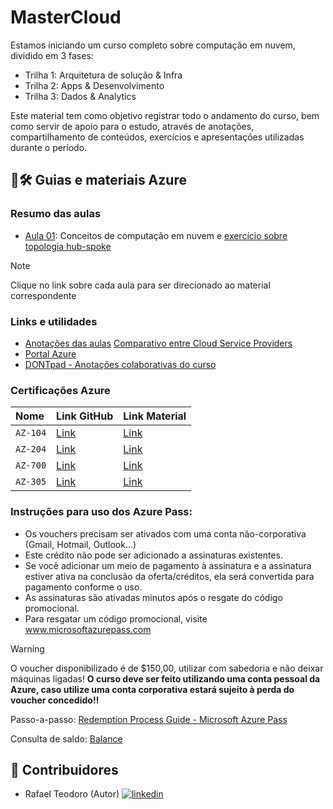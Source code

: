 # MasterCloud

Estamos iniciando um curso completo sobre computação em nuvem, dividido em 3 fases:
 - Trilha 1: Arquitetura de solução & Infra
 - Trilha 2: Apps & Desenvolvimento
 - Trilha 3: Dados & Analytics

 Este material tem como objetivo registrar todo o andamento do curso, bem como servir de apoio para o estudo, através de anotações, compartilhamento de conteúdos, exercícios e apresentações utilizadas durante o período.

## 🔗🛠 Guias e materiais Azure

### Resumo das aulas

 - [Aula 01](https://github.com/rctbatista/azure-mastercloud/blob/main/notes/aula01): Conceitos de computação em nuvem e [exercício sobre topologia hub-spoke](https://learn.microsoft.com/pt-br/azure/architecture/reference-architectures/hybrid-networking/hub-spoke?tabs=cli)

> [!NOTE] 
> Clique no link sobre cada aula para ser direcionado ao material correspondente

### Links e utilidades

 - [Anotações das aulas](https://github.com/rctbatista/azure-mastercloud/blob/main/notes/caderno%20de%20conhecimento.docx)
 [Comparativo entre Cloud Service Providers](https://comparecloud.in/)
 - [Portal Azure](https://portal.azure.com/#home)
 - [DONTpad - Anotações colaborativas do curso](https://dontpad.com/turma2-trilha1)

### Certificações Azure

| Nome        | Link GitHub | Link Material                |
| :---------- | :---------- | :--------------------------- |
| `AZ-104`    | [Link](https://github.com/MicrosoftLearning/AZ-104-MicrosoftAzureAdministrator) | [Link](https://microsoftlearning.github.io/AZ-104-MicrosoftAzureAdministrator/) |
| `AZ-204`    | [Link](https://github.com/MicrosoftLearning/AZ-204-DevelopingSolutionsforMicrosoftAzure) | [Link](https://microsoftlearning.github.io/AZ-204-DevelopingSolutionsforMicrosoftAzure/) |
| `AZ-700`    | [Link](https://github.com/MicrosoftLearning/AZ-700-Designing-and-Implementing-Microsoft-Azure-Networking-Solutions) | [Link](https://microsoftlearning.github.io/AZ-700-Designing-and-Implementing-Microsoft-Azure-Networking-Solutions/) |
| `AZ-305`    | [Link](https://github.com/MicrosoftLearning/AZ-305-DesigningMicrosoftAzureInfrastructureSolutions) | [Link](https://microsoftlearning.github.io/AZ-305-DesigningMicrosoftAzureInfrastructureSolutions/) |

### Instruções para uso dos Azure Pass:

 - Os vouchers precisam ser ativados com uma conta não-corporativa (Gmail, Hotmail, Outlook...)
 - Este crédito não pode ser adicionado a assinaturas existentes.
 - Se você adicionar um meio de pagamento à assinatura e a assinatura estiver ativa na conclusão da oferta/créditos, ela será convertida para pagamento conforme o uso.
 - As assinaturas são ativadas minutos após o resgate do código promocional.
 - Para resgatar um código promocional, visite www.microsoftazurepass.com
 
 > [!WARNING]
 > O voucher disponibilizado é de $150,00, utilizar com sabedoria e não deixar máquinas ligadas!
 > **O curso deve ser feito utilizando uma conta pessoal da Azure, caso utilize uma conta corporativa estará sujeito à perda do voucher concedido!!**

Passo-a-passo: [Redemption Process Guide - Microsoft Azure Pass](https://www.microsoftazurepass.com/)

Consulta de saldo: [Balance](https://www.microsoftazuresponsorships.com/Balance)

## 🚀 Contribuidores

 - Rafael Teodoro (Autor) [![linkedin](https://img.shields.io/badge/linkedin-0A66C2?style=for-the-badge&logo=linkedin&logoColor=white)](https://www.linkedin.com/rctbatista)